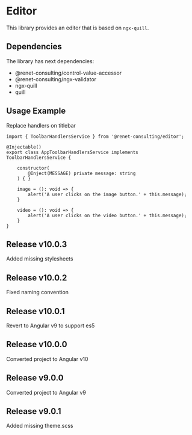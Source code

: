 # Editor

This library provides an editor that is based on ``ngx-quill``.

## Dependencies
The library has next dependencies:
- @renet-consulting/control-value-accessor
- @renet-consulting/ngx-validator
- ngx-quill
- quill

## Usage Example
Replace handlers on titlebar
```
import { ToolbarHandlersService } from '@renet-consulting/editor';

@Injectable()
export class AppToolbarHandlersService implements ToolbarHandlersService {

    constructor(
        @Inject(MESSAGE) private message: string
    ) { }

    image = (): void => {
        alert('A user clicks on the image button.' + this.message);
    }

    video = (): void => {
        alert('A user clicks on the video button.' + this.message);
    }
}
```
## Release v10.0.3
Added missing stylesheets

## Release v10.0.2
Fixed naming convention

## Release v10.0.1
Revert to Angular v9 to support es5

## Release v10.0.0
Converted project to Angular v10

## Release v9.0.0
Converted project to Angular v9

## Release v9.0.1
Added missing theme.scss